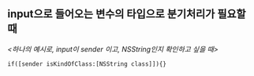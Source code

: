 ## input으로 들어오는 변수의 타입으로 분기처리가 필요할 때

_<하나의 예시로, input이 sender 이고, NSString인지 확인하고 싶을 때>_

```if([sender isKindOfClass:[NSString class]]){}```
